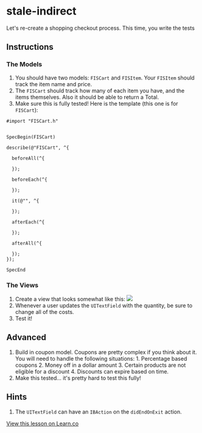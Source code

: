 

# stale-indirect

Let's re-create a shopping checkout process. This time, you write the tests

## Instructions

### The Models

  1. You should have two models: `FISCart` and `FISItem`. Your `FISItem` should track the item name and price. 
  2. The `FISCart` should track how many of each item you have, and the items themselves. Also it should be able to return a Total.
  3. Make sure this is fully tested! Here is the template (this one is for `FISCart`):
  
  ```objc
#import "FISCart.h"


SpecBegin(FISCart)

describe(@"FISCart", ^{
    
    beforeAll(^{

    });
    
    beforeEach(^{

    });
    
    it(@"", ^{

    });  
    
    afterEach(^{

    });
    
    afterAll(^{

    });
});

SpecEnd
```

### The Views

  1. Create a view that looks somewhat like this:
  ![](http://ironboard-curriculum-content.s3.amazonaws.com/iOS/stale-indirect-screenshot.png)
  2. Whenever a user updates the `UITextField` with the quantity, be sure to change all of the costs.
  3. Test it!

## Advanced

  1. Build in coupon model. Coupons are pretty complex if you think about it. You will need to handle the following situations:
    1. Percentage based coupons
    2. Money off in a dollar amount
    3. Certain products are not eligible for a discount
    4. Discounts can expire based on time.
  2. Make this tested... it's pretty hard to test this fully!

## Hints

  1. The `UITextField` can have an `IBAction` on the `didEndOnExit` action.

<a href='https://learn.co/lessons/stale-indirect' data-visibility='hidden'>View this lesson on Learn.co</a>
